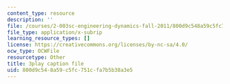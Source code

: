 ```yaml
---
content_type: resource
description: ''
file: /courses/2-003sc-engineering-dynamics-fall-2011/800d9c548a59c5fc751cfa7b5b38a3e5_wzEqF_UQkks.srt
file_type: application/x-subrip
learning_resource_types: []
license: https://creativecommons.org/licenses/by-nc-sa/4.0/
ocw_type: OCWFile
resourcetype: Other
title: 3play caption file
uid: 800d9c54-8a59-c5fc-751c-fa7b5b38a3e5
---
```

